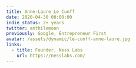 ```yaml
---
title: Anne-Laure Le Cunff
date: 2020-04-30 00:00:00
indie_status: 2+ years
twitter: anthilemoon
previously: Google, Entrepreneur First
avatar: /assets/dynamic/le-cunff-anne-laure.jpg
links:
  - title: Founder, Ness Labs
    url: https://nesslabs.com/
---
```

